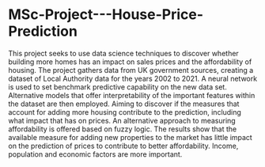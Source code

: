 # MSc-Project---House-Price-Prediction

This project seeks to use data science techniques to discover whether building more homes has an impact on sales prices and the affordability of housing.   The project gathers data from UK government sources, creating a dataset of Local Authority data for the years 2002 to 2021. A neural network is used to set benchmark predictive capability on the new data set. Alternative models that offer interpretability of the important features within the dataset are then employed. Aiming to discover if the measures that account for adding more housing contribute to the prediction, including what impact that has on prices. An alternative approach to measuring affordability is offered based on fuzzy logic.    The results show that the available measure for adding new properties to the market has little impact on the prediction of prices to contribute to better affordability.  Income, population and economic factors are more important.

